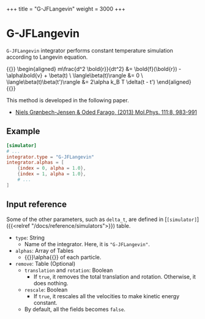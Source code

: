 +++
title = "G-JFLangevin"
weight = 3000
+++

# G-JFLangevin

`G-JFLangevin` integrator performs constant temperature simulation according to Langevin equation.

{{<katex display>}}
\begin{aligned}
m\frac{d^2 \bold{r}}{dt^2} &= \bold{f}(\bold{r}) - \alpha\bold{v} + \beta(t) \\
\langle\beta(t)\rangle &= 0 \\
\langle\beta(t)\beta(t')\rangle &= 2\alpha k_B T \delta(t - t')
\end{aligned}
{{</katex>}}


This method is developed in the following paper.

- [Niels Grønbech-Jensen & Oded Farago, (2013) Mol.Phys. 111:8, 983-991](https://doi.org/10.1080/00268976.2012.760055)

## Example

```toml
[simulator]
# ...
integrator.type = "G-JFLangevin"
integrator.alphas = [
    {index = 0, alpha = 1.0},
    {index = 1, alpha = 1.0},
    # ...
]
```

## Input reference

Some of the other parameters, such as `delta_t`, are defined in [`[simulator]`]({{<relref "/docs/reference/simulators">}}) table.

- `type`: String
  - Name of the integrator. Here, it is `"G-JFLangevin"`.
- `alphas`: Array of Tables
  - {{<katex>}}\alpha{{</katex>}} of each particle.
- `remove`: Table (Optional)
  - `translation` and `rotation`: Boolean
    - If `true`, it removes the total translation and rotation. Otherwise, it does nothing.
  - `rescale`: Boolean
    - If `true`, it rescales all the velocities to make kinetic energy constant.
  - By default, all the fields becomes `false`.
